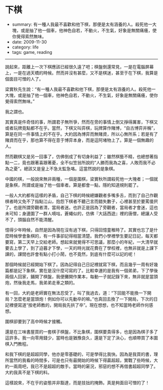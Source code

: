 # 下棋

- summary: 有一種人我最不喜歡和他下棋，那便是太有涵養的人。殺死他一大塊，或是抽了他一個車，他神色自若，不動火，不生氣，好象是無關痛癢，使你覺得索然無味。
- date: 2009-11-30
- category: life
- tags: game, reading

--------------

說起來，距離上一次下棋應該已經很久遠了吧；棋盤倒還常見，一是在電腦屏幕上，一是在過天橋的時候。然而并沒有甚麼，又不是棋迷，甚至于在下棋，我算是個面目可憎的人了。

梁實秋先生說：“有一種人我最不喜歡和他下棋，那便是太有涵養的人。殺死他一大塊，或是抽了他一個車，他神色自若，不動火，不生氣，好象是無關痛癢，使你覺得索然無味。”

我之謂也。

其實真是件奇怪的事，所謂君子無所爭，然而在旁的事情上倒又掙得厲害，下棋又或者玩牌竟點都不在乎。當然，下棋又叫弈棋，玩牌算作賭博，“自古博弈并稱”，算是在同一件事情上的不在乎。大約因為博弈而無賭資，所以心無所系；若是有了賭資而在乎，那也算不得在意于博弈本身，而是這阿堵物上了。算是一個無趣的人。

然而觀棋又是另一回事了，仿佛倒成了有切身利益了；雖然棋藝不精，也總想著指點一二，竟也跟著喜跟著憂，全不似笠翁所說的“人勝而我為之喜，人敗而我不必為之憂”。總該又是皇上不急太監急咯。這當然說的是象棋。

中國的棋，一般說來無非兩種，一個是圍棋，梁實秋所謂殺死他一大塊者；一個就是象棋，所謂或是抽了他一個車者。算是都會一點，隱約知道規則罷了。

一般人大約都有這樣的矛盾，自己下棋的時候總嫌觀者多嘴多舌，而到了自己作觀棋者時又免不了指點江山，抱怨下棋者不聽己言而錯失數子，心裡甚至於要罵傻屄了。也是所謂旁觀者清，當局者迷。也許正是因為了旁觀者，當局者才會迷，這也未可知；身邊圍了一群人嘀咕，蒼蠅似的，仿佛『大話西遊』裡的唐僧，總讓人受不了，頭腦自然不能清醒。

憶得少年時候，自然是因為現在沒有過下棋，只得回憶童稚時了。其實也忘了是什麼時候學會象棋的，有一件事卻記得相當清楚。我們小學裡學生要記日記，每天都要寫，第二天早上交給老師。想起來就覺得不可思議，那麼小的年紀，一大清早就要去上學了，到了迫暮才下學，一天的時光就花費在了學校裡，也無非就是上課下課的，課間也許會有點小打小鬧，也不竟然，到底有什麼可以記的呢！

那個時候就已經開始下棋了。因為記得自己日記裡就寫下棋，而且幾乎一周有好幾篇都是記下象棋，實在是沒什麼可寫的了。比較幸運的是我有一個弟弟，下了學後兩個人回家，鋪開了棋盤，我便攤開作業本，每動一子就記錄下來，無非就是當頭炮，然後我走馬，我弟弟走車之類的。

有一回，大約是老師實在無法忍受了，叫了我過去，道：“下回能不能換一下開局？怎麼老是當頭炮！例如你可以先動卒的嘛。”也真回去換了一下開局，下次的日記裡便寫道“按老師教的，開局我先拱了卒”。現在想想，也不知當時老師作何感想。

圍棋卻要到了高中時候才接觸。

還是在三味書屋買的一套棋子棋盤，不比象棋，圍棋要貴得多，也是因為棋子多了這許多。我一向零用錢少，當時也是猶豫良久，還是下定了決心，也順帶買了本圍棋入門教程。

和我下棋的是超超同學，他亦是零基礎的，可是學得比我快。因為是我買的書，理所當然的我看的時間多，可是也只有最開始的時候下得贏超超，實戰了些時候，大約一兩周吧，我已不是超超的敵手。當時的窘況，邪惡的想不再借書超超同學了。大約我真不是下棋的料。

這樣說來，不在乎的姿態并非豁達，而是技拙的掩飾。真是夠面目可憎的了！
